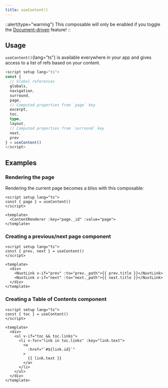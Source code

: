 ```yaml
---
title: useContent()
---
```


::alert{type="warning"}
This composable will only be enabled if you toggle the [Document-driven](/guide/writing/document-driven) feature!
::

## Usage

`useContent()`{lang="ts"} is available everywhere in your app and gives access to a list of refs based on your content.

```ts
<script setup lang="ts">
const {
  // Global references
  globals,
  navigation,
  surround,
  page,
  // Computed properties from `page` key
  excerpt,
  toc,
  type,
  layout,
  // Computed properties from `surround` key
  next,
  prev
} = useContent()
</script>
```

## Examples

### Rendering the page

Rendering the current page becomes a bliss with this composable:

```vue [pages/[...slug].vue]
<script setup lang="ts">
const { page } = useContent()
</script>

<template>
  <ContentRenderer :key="page._id" :value="page">
</template>
```

### Creating a previous/next page component

```vue [PagePrevNext.vue]
<script setup lang="ts">
const { prev, next } = useContent()
</script>

<template>
  <div>
    <NuxtLink v-if="prev" :to="prev._path">{{ prev.title }}</NuxtLink>
    <NuxtLink v-if="next" :to="next._path">{{ next.title }}</NuxtLink>
  </div>
</template>
```

### Creating a Table of Contents component

```vue [PageToc.vue]
<script setup lang="ts">
const { toc } = useContent()
</script>

<template>
  <div>
    <ul v-if="toc && toc.links">
      <li v-for="link in toc.links" :key="link.text">
        <a
          :href="`#${link.id}`"
        >
          {{ link.text }}
        </a>
      </li>
    </ul>
  </div>
</template>
```
